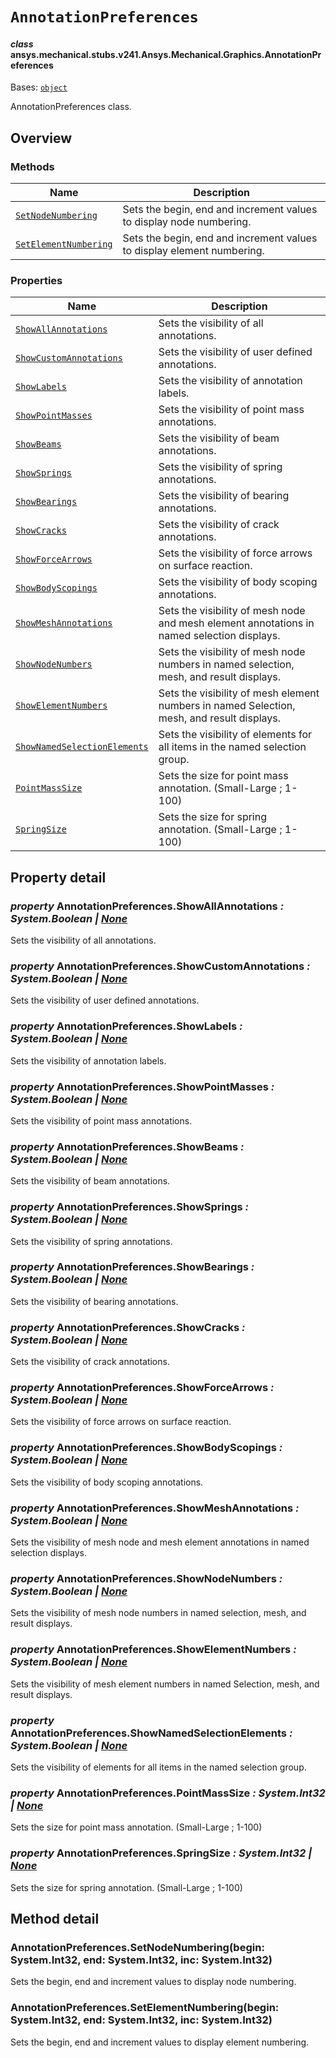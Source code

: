 # `AnnotationPreferences`

<a id="ansys.mechanical.stubs.v241.Ansys.Mechanical.Graphics.AnnotationPreferences"></a>

#### *class* ansys.mechanical.stubs.v241.Ansys.Mechanical.Graphics.AnnotationPreferences

Bases: [`object`](https://docs.python.org/3/library/functions.html#object)

AnnotationPreferences class.

<!-- !! processed by numpydoc !! -->

<a id="overview"></a>

## Overview

### Methods

| Name | Description |
|---------------------------------------------------------------------|------------------------------------------------------------------------|
| [`SetNodeNumbering`](#AnnotationPreferences.SetNodeNumbering)       | Sets the begin, end and increment values to display node numbering.    |
| [`SetElementNumbering`](#AnnotationPreferences.SetElementNumbering) | Sets the begin, end and increment values to display element numbering. |

### Properties

| Name | Description |
|-----------------------------------------------------------------------------------|--------------------------------------------------------------------------------------------|
| [`ShowAllAnnotations`](#AnnotationPreferences.ShowAllAnnotations)                 | Sets the visibility of all annotations.                                                    |
| [`ShowCustomAnnotations`](#AnnotationPreferences.ShowCustomAnnotations)           | Sets the visibility of user defined annotations.                                           |
| [`ShowLabels`](#AnnotationPreferences.ShowLabels)                                 | Sets the visibility of annotation labels.                                                  |
| [`ShowPointMasses`](#AnnotationPreferences.ShowPointMasses)                       | Sets the visibility of point mass annotations.                                             |
| [`ShowBeams`](#AnnotationPreferences.ShowBeams)                                   | Sets the visibility of beam annotations.                                                   |
| [`ShowSprings`](#AnnotationPreferences.ShowSprings)                               | Sets the visibility of spring annotations.                                                 |
| [`ShowBearings`](#AnnotationPreferences.ShowBearings)                             | Sets the visibility of bearing annotations.                                                |
| [`ShowCracks`](#AnnotationPreferences.ShowCracks)                                 | Sets the visibility of crack annotations.                                                  |
| [`ShowForceArrows`](#AnnotationPreferences.ShowForceArrows)                       | Sets the visibility of force arrows on surface reaction.                                   |
| [`ShowBodyScopings`](#AnnotationPreferences.ShowBodyScopings)                     | Sets the visibility of body scoping annotations.                                           |
| [`ShowMeshAnnotations`](#AnnotationPreferences.ShowMeshAnnotations)               | Sets the visibility of mesh node and mesh element annotations in named selection displays. |
| [`ShowNodeNumbers`](#AnnotationPreferences.ShowNodeNumbers)                       | Sets the visibility of mesh node numbers in named selection, mesh, and result displays.    |
| [`ShowElementNumbers`](#AnnotationPreferences.ShowElementNumbers)                 | Sets the visibility of mesh element numbers in named Selection, mesh, and result displays. |
| [`ShowNamedSelectionElements`](#AnnotationPreferences.ShowNamedSelectionElements) | Sets the visibility of elements for all items in the named selection group.                |
| [`PointMassSize`](#AnnotationPreferences.PointMassSize)                           | Sets the size for point mass annotation. (Small-Large ; 1-100)                             |
| [`SpringSize`](#AnnotationPreferences.SpringSize)                                 | Sets the size for spring annotation. (Small-Large ; 1-100)                                 |

<a id="property-detail"></a>

## Property detail

<a id="AnnotationPreferences.ShowAllAnnotations"></a>

### *property* AnnotationPreferences.ShowAllAnnotations *: System.Boolean | [None](https://docs.python.org/3/library/constants.html#None)*

Sets the visibility of all annotations.

<!-- !! processed by numpydoc !! -->

<a id="AnnotationPreferences.ShowCustomAnnotations"></a>

### *property* AnnotationPreferences.ShowCustomAnnotations *: System.Boolean | [None](https://docs.python.org/3/library/constants.html#None)*

Sets the visibility of user defined annotations.

<!-- !! processed by numpydoc !! -->

<a id="AnnotationPreferences.ShowLabels"></a>

### *property* AnnotationPreferences.ShowLabels *: System.Boolean | [None](https://docs.python.org/3/library/constants.html#None)*

Sets the visibility of annotation labels.

<!-- !! processed by numpydoc !! -->

<a id="AnnotationPreferences.ShowPointMasses"></a>

### *property* AnnotationPreferences.ShowPointMasses *: System.Boolean | [None](https://docs.python.org/3/library/constants.html#None)*

Sets the visibility of point mass annotations.

<!-- !! processed by numpydoc !! -->

<a id="AnnotationPreferences.ShowBeams"></a>

### *property* AnnotationPreferences.ShowBeams *: System.Boolean | [None](https://docs.python.org/3/library/constants.html#None)*

Sets the visibility of beam annotations.

<!-- !! processed by numpydoc !! -->

<a id="AnnotationPreferences.ShowSprings"></a>

### *property* AnnotationPreferences.ShowSprings *: System.Boolean | [None](https://docs.python.org/3/library/constants.html#None)*

Sets the visibility of spring annotations.

<!-- !! processed by numpydoc !! -->

<a id="AnnotationPreferences.ShowBearings"></a>

### *property* AnnotationPreferences.ShowBearings *: System.Boolean | [None](https://docs.python.org/3/library/constants.html#None)*

Sets the visibility of bearing annotations.

<!-- !! processed by numpydoc !! -->

<a id="AnnotationPreferences.ShowCracks"></a>

### *property* AnnotationPreferences.ShowCracks *: System.Boolean | [None](https://docs.python.org/3/library/constants.html#None)*

Sets the visibility of crack annotations.

<!-- !! processed by numpydoc !! -->

<a id="AnnotationPreferences.ShowForceArrows"></a>

### *property* AnnotationPreferences.ShowForceArrows *: System.Boolean | [None](https://docs.python.org/3/library/constants.html#None)*

Sets the visibility of force arrows on surface reaction.

<!-- !! processed by numpydoc !! -->

<a id="AnnotationPreferences.ShowBodyScopings"></a>

### *property* AnnotationPreferences.ShowBodyScopings *: System.Boolean | [None](https://docs.python.org/3/library/constants.html#None)*

Sets the visibility of body scoping annotations.

<!-- !! processed by numpydoc !! -->

<a id="AnnotationPreferences.ShowMeshAnnotations"></a>

### *property* AnnotationPreferences.ShowMeshAnnotations *: System.Boolean | [None](https://docs.python.org/3/library/constants.html#None)*

Sets the visibility of mesh node and mesh element annotations in named selection displays.

<!-- !! processed by numpydoc !! -->

<a id="AnnotationPreferences.ShowNodeNumbers"></a>

### *property* AnnotationPreferences.ShowNodeNumbers *: System.Boolean | [None](https://docs.python.org/3/library/constants.html#None)*

Sets the visibility of mesh node numbers in named selection, mesh, and result displays.

<!-- !! processed by numpydoc !! -->

<a id="AnnotationPreferences.ShowElementNumbers"></a>

### *property* AnnotationPreferences.ShowElementNumbers *: System.Boolean | [None](https://docs.python.org/3/library/constants.html#None)*

Sets the visibility of mesh element numbers in named Selection, mesh, and result displays.

<!-- !! processed by numpydoc !! -->

<a id="AnnotationPreferences.ShowNamedSelectionElements"></a>

### *property* AnnotationPreferences.ShowNamedSelectionElements *: System.Boolean | [None](https://docs.python.org/3/library/constants.html#None)*

Sets the visibility of elements for all items in the named selection group.

<!-- !! processed by numpydoc !! -->

<a id="AnnotationPreferences.PointMassSize"></a>

### *property* AnnotationPreferences.PointMassSize *: System.Int32 | [None](https://docs.python.org/3/library/constants.html#None)*

Sets the size for point mass annotation. (Small-Large ; 1-100)

<!-- !! processed by numpydoc !! -->

<a id="AnnotationPreferences.SpringSize"></a>

### *property* AnnotationPreferences.SpringSize *: System.Int32 | [None](https://docs.python.org/3/library/constants.html#None)*

Sets the size for spring annotation. (Small-Large ; 1-100)

<!-- !! processed by numpydoc !! -->

<a id="method-detail"></a>

## Method detail

<a id="AnnotationPreferences.SetNodeNumbering"></a>

### AnnotationPreferences.SetNodeNumbering(begin: System.Int32, end: System.Int32, inc: System.Int32)

Sets the begin, end and increment values to display node numbering.

<!-- !! processed by numpydoc !! -->

<a id="AnnotationPreferences.SetElementNumbering"></a>

### AnnotationPreferences.SetElementNumbering(begin: System.Int32, end: System.Int32, inc: System.Int32)

Sets the begin, end and increment values to display element numbering.

<!-- !! processed by numpydoc !! -->

